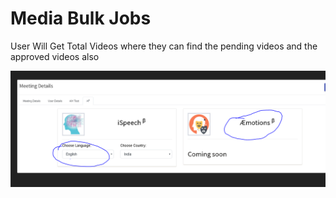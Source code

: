 # Media Bulk Jobs

User Will Get Total Videos where they can find the pending videos and the approved videos also

![](../../.gitbook/assets/image%20%28189%29.png)

